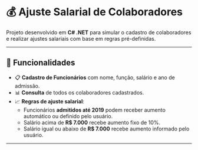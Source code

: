 # 💰 Ajuste Salarial de Colaboradores

Projeto desenvolvido em **C# .NET** para simular o cadastro de colaboradores e realizar ajustes salariais com base em regras pré-definidas.

---

## 📌 Funcionalidades

- 📋 **Cadastro de Funcionários** com nome, função, salário e ano de admissão.
- 📊 **Consulta** de todos os colaboradores cadastrados.
- 📈 **Regras de ajuste salarial**:
  - Funcionários **admitidos até 2019** podem receber aumento automático ou definido pelo usuário.
  - Salário acima de **R$ 7.000** recebe aumento fixo de 10%.
  - Salário igual ou abaixo de **R$ 7.000** recebe aumento informado pelo usuário.

---
